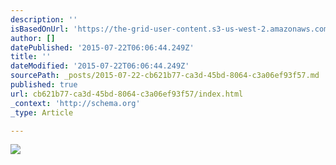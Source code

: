 ```yaml
---
description: ''
isBasedOnUrl: 'https://the-grid-user-content.s3-us-west-2.amazonaws.com/b2de1b02-8819-4a0f-9446-fb5fe8a3687a.gif'
author: []
datePublished: '2015-07-22T06:06:44.249Z'
title: ''
dateModified: '2015-07-22T06:06:44.249Z'
sourcePath: _posts/2015-07-22-cb621b77-ca3d-45bd-8064-c3a06ef93f57.md
published: true
url: cb621b77-ca3d-45bd-8064-c3a06ef93f57/index.html
_context: 'http://schema.org'
_type: Article

---
```

![](https://the-grid-user-content.s3-us-west-2.amazonaws.com/b2de1b02-8819-4a0f-9446-fb5fe8a3687a.gif)